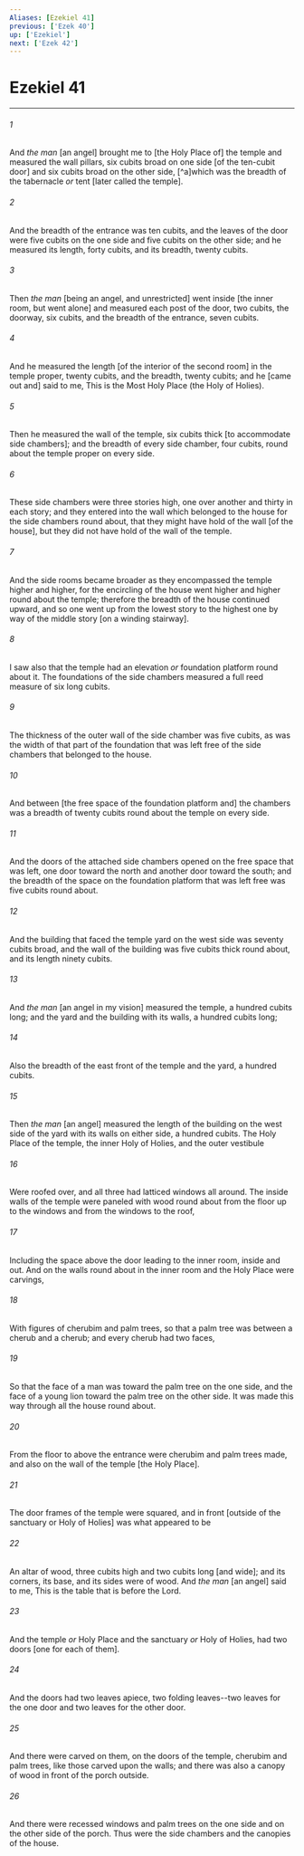 ```yaml
---
Aliases: [Ezekiel 41]
previous: ['Ezek 40']
up: ['Ezekiel']
next: ['Ezek 42']
---
```

# Ezekiel 41

***














###### 1 






And _the man_ [an angel] brought me to [the Holy Place of] the temple and measured the wall pillars, six cubits broad on one side [of the ten-cubit door] and six cubits broad on the other side, [^a]which was the breadth of the tabernacle _or_ tent [later called the temple]. 













###### 2 






And the breadth of the entrance was ten cubits, and the leaves of the door were five cubits on the one side and five cubits on the other side; and he measured its length, forty cubits, and its breadth, twenty cubits. 













###### 3 






Then _the man_ [being an angel, and unrestricted] went inside [the inner room, but went alone] and measured each post of the door, two cubits, the doorway, six cubits, and the breadth of the entrance, seven cubits. 













###### 4 






And he measured the length [of the interior of the second room] in the temple proper, twenty cubits, and the breadth, twenty cubits; and he [came out and] said to me, This is the Most Holy Place (the Holy of Holies). 













###### 5 






Then he measured the wall of the temple, six cubits thick [to accommodate side chambers]; and the breadth of every side chamber, four cubits, round about the temple proper on every side. 













###### 6 






These side chambers were three stories high, one over another and thirty in each story; and they entered into the wall which belonged to the house for the side chambers round about, that they might have hold of the wall [of the house], but they did not have hold of the wall of the temple. 













###### 7 






And the side rooms became broader as they encompassed the temple higher and higher, for the encircling of the house went higher and higher round about the temple; therefore the breadth of the house continued upward, and so one went up from the lowest story to the highest one by way of the middle story [on a winding stairway]. 













###### 8 






I saw also that the temple had an elevation _or_ foundation platform round about it. The foundations of the side chambers measured a full reed measure of six long cubits. 













###### 9 






The thickness of the outer wall of the side chamber was five cubits, as was the width of that part of the foundation that was left free of the side chambers that belonged to the house. 













###### 10 






And between [the free space of the foundation platform and] the chambers was a breadth of twenty cubits round about the temple on every side. 













###### 11 






And the doors of the attached side chambers opened on the free space that was left, one door toward the north and another door toward the south; and the breadth of the space on the foundation platform that was left free was five cubits round about. 













###### 12 






And the building that faced the temple yard on the west side was seventy cubits broad, and the wall of the building was five cubits thick round about, and its length ninety cubits. 













###### 13 






And _the man_ [an angel in my vision] measured the temple, a hundred cubits long; and the yard and the building with its walls, a hundred cubits long; 













###### 14 






Also the breadth of the east front of the temple and the yard, a hundred cubits. 













###### 15 






Then _the man_ [an angel] measured the length of the building on the west side of the yard with its walls on either side, a hundred cubits. The Holy Place of the temple, the inner Holy of Holies, and the outer vestibule 













###### 16 






Were roofed over, and all three had latticed windows all around. The inside walls of the temple were paneled with wood round about from the floor up to the windows and from the windows to the roof, 













###### 17 






Including the space above the door leading to the inner room, inside and out. And on the walls round about in the inner room and the Holy Place were carvings, 













###### 18 






With figures of cherubim and palm trees, so that a palm tree was between a cherub and a cherub; and every cherub had two faces, 













###### 19 






So that the face of a man was toward the palm tree on the one side, and the face of a young lion toward the palm tree on the other side. It was made this way through all the house round about. 













###### 20 






From the floor to above the entrance were cherubim and palm trees made, and also on the wall of the temple [the Holy Place]. 













###### 21 






The door frames of the temple were squared, and in front [outside of the sanctuary or Holy of Holies] was what appeared to be 













###### 22 






An altar of wood, three cubits high and two cubits long [and wide]; and its corners, its base, and its sides were of wood. And _the man_ [an angel] said to me, This is the table that is before the Lord. 













###### 23 






And the temple _or_ Holy Place and the sanctuary _or_ Holy of Holies, had two doors [one for each of them]. 













###### 24 






And the doors had two leaves apiece, two folding leaves--two leaves for the one door and two leaves for the other door. 













###### 25 






And there were carved on them, on the doors of the temple, cherubim and palm trees, like those carved upon the walls; and there was also a canopy of wood in front of the porch outside. 













###### 26 






And there were recessed windows and palm trees on the one side and on the other side of the porch. Thus were the side chambers and the canopies of the house.
